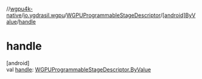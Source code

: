 //[wgpu4k-native](../../../../index.md)/[io.ygdrasil.wgpu](../../index.md)/[WGPUProgrammableStageDescriptor](../index.md)/[[android]ByValue](index.md)/[handle](handle.md)

# handle

[android]\
val [handle](handle.md): [WGPUProgrammableStageDescriptor.ByValue](../../../io.ygdrasil.wgpu.android/-w-g-p-u-programmable-stage-descriptor/-by-value/index.md)